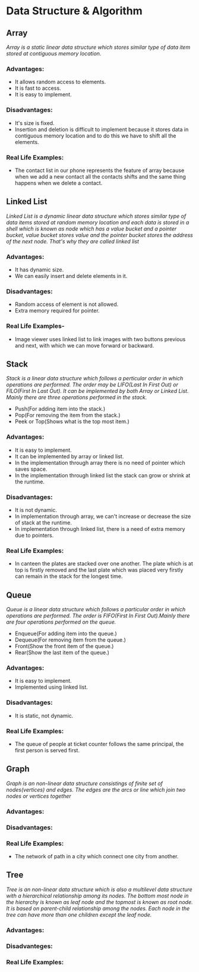 # Data Structure & Algorithm

## Array
*Array is a static linear data structure which stores similar type of data item stored at contiguous memory location.*

### Advantages:
- It allows random access to elements.
- It is fast to access.
- It is easy to implement.

### Disadvantages:
- It's size is fixed.
- Insertion and deletion is difficult to implement because it stores data in contiguous memory location and to do this we have to shift all the elements.

### Real Life Examples:
- The contact list in our phone represents the feature of array because when we add a new contact all the contacts shifts and the same thing happens when we delete a contact. 


## Linked List
*Linked List is a dynamic linear data structure which stores similar type of data items stored at random memory location and each data is stored in a shell which is known as node which has a value bucket and a pointer bucket, value bucket stores value and the pointer bucket stores the address of the next node. That's why they are called linked list*
    
### Advantages:
- It has dynamic size.
- We can easily insert and delete elements in it.

### Disadvantages:
- Random access of element is not allowed.
- Extra memory required for pointer.

### Real Life Examples-
- Image viewer uses linked list to link images with two buttons previous and next, with which we can move forward or backward.


## Stack
*Stack is a linear data structure which follows a perticular order in which operations are performed. The order may be LIFO(Last In First Out) or FILO(First In Last Out). It can be implemented by both Array or Linked List. Mainly there are three operations performed in the stack.*
- Push(For adding item into the stack.)
- Pop(For removing the item from the stack.)
- Peek or Top(Shows what is the top most item.)

### Advantages:
- It is easy to implement.
- It can be implemented by array or linked list.
- In the implementation through array there is no need of pointer which saves space. 
- In the implementation through linked list the stack can grow or shrink at the runtime.

### Disadvantages:
- It is not dynamic.
- In implementation through array, we can't increase or decrease the size of stack at the runtime.
- In implementation through linked list, there is a need of extra memory due to pointers.

### Real Life Examples:
- In canteen the plates are stacked over one another. The plate which is at top is firstly removed and the last plate which was placed very firstly can remain in the stack for the longest time.


## Queue
*Queue is a linear data structure which follows a particular order in which operations are performed. The order is FIFO(First In First Out).Mainly there are four operations performed on the queue.*
- Enqueue(For adding item into the queue.)
- Dequeue(For removing item from the queue.)
- Front(Show the front item of the queue.)
- Rear(Show the last item of the queue.)

### Advantages:
- It is easy to implement.
- Implemented using linked list.

### Disadvantages:
- It is static, not dynamic.

### Real Life Examples:
- The queue of people at ticket counter follows the same principal, the first person is served first.


## Graph
*Graph is an non-linear data structure consistings of finite set of nodes(vertices) and edges. The edges are the arcs or line which join two nodes or vertices together*

### Advantages:

### Disadvantages:

### Real Life Examples:
- The network of path in a city which connect one city from another.


## Tree
*Tree is an non-linear data structure which is also a multilevel data structure with a hierarchical relationship among its nodes. The bottom most node in the hierarchy is known as leaf node and the topmost is known as root node.                                                     It is based on parent-child relationship among the nodes. Each node in the tree can have more than one children except the leaf node.*

### Advantages:

### Disadvanteges:

### Real Life Examples: